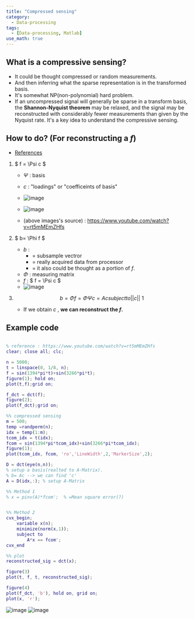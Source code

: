 ```yaml
---
title: "Compressed sensing"
category:
  - Data-processing
tags:
  - [Data-processing, Matlab]
use_math: true
---
```


## What is a compressive sensing?

* It could be thought compressed or random measurements.
* And then inferring what the sparse representation is in the transformed basis.
* It's somewhat NP(non-polynomial) hard problem.
* If an uncompressed signal will generally be sparse in a transform basis, the **Shannon-Nyquist theorem** may be relaxed, and the signal may be reconstructed with considerably fewer measurements than given by the Nyquist rate. It's a key idea to understand the compressive sensing.



## How to do? (For reconstructing a $f$)

* [References](https://www.youtube.com/watch?v=rt5mMEmZHfs)

1. $ f = \Psi c $

   * $\Psi$ : basis

   * $c$ : "loadings" or "coefficeints of basis"
   * ![image](https://user-images.githubusercontent.com/71545160/159208323-71e171c2-9158-441d-a748-e1c3474d2951.png)
   * ![image](https://user-images.githubusercontent.com/71545160/159208336-87a7c361-debf-4fc3-9665-d95a12bcb494.png)
   * (above images's source) : https://www.youtube.com/watch?v=rt5mMEmZHfs

2. $ b= \Phi f $

   * $b$ : 
     * = subsample vectror 
     * = really acquired data from processor
     * = it also could be thought as a portion of $f$.
   * $\Phi$ :  measuring matrix
   * $f$ : $ f = \Psi c $
   * ![image](https://user-images.githubusercontent.com/71545160/159208351-14bbfaa8-0ee0-4764-adf2-911d07bb5103.png)

3. $$ b= \Phi f  = \Phi \Psi c = Ac  subject to  ||c||~1~ $$ 

   * If we obtain $c$ , **we can reconstruct the $f$.**

## Example code

```matlab

% reference : https://www.youtube.com/watch?v=rt5mMEmZHfs
clear; close all; clc;

n = 5000;
t = linspace(0, 1/8, n);
f = sin(1394*pi*t)+sin(3266*pi*t);
figure(1); hold on;
plot(t,f);grid on;

f_dct = dct(f);
figure(2);
plot(f_dct);grid on;

%% compressed sensing
m = 500;
temp =randperm(n);
idx = temp(1:m);
tcom_idx = t(idx);
fcom = sin(1394*pi*tcom_idx)+sin(3266*pi*tcom_idx);
figure(1);
plot(tcom_idx, fcom, 'ro','LineWidth',2,'MarkerSize',2);

D = dct(eye(n,n)); 
% setup a basis(realted to A-Matrix). 
% b= Ac --> we can find 'c'
A = D(idx,:); % setup A-Matrix

%% Method 1
% x = pinv(A)*fcom';  % =Mean square error(?)


%% Method 2
cvx_begin;
    variable x(n);
    minimize(norm(x,1));
    subject to
        A*x == fcom';
cvx_end

%% plot
reconstructed_sig = dct(x);

figure(3)
plot(t, f, t, reconstructed_sig);

figure(4)
plot(f_dct, 'b'), hold on, grid on;
plot(x, 'r');
```
![image](https://user-images.githubusercontent.com/71545160/159208370-6307e358-c8d2-49ca-b238-ad4d2dc2cf94.png)
![image](https://user-images.githubusercontent.com/71545160/159208376-9c871f9f-2634-44e6-8cfb-ece101185ce0.png)

